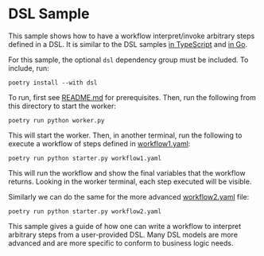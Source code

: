 # DSL Sample

This sample shows how to have a workflow interpret/invoke arbitrary steps defined in a DSL. It is similar to the DSL
samples [in TypeScript](https://github.com/temporalio/samples-typescript/tree/main/dsl-interpreter) and
[in Go](https://github.com/temporalio/samples-go/tree/main/dsl).

For this sample, the optional `dsl` dependency group must be included. To include, run:

    poetry install --with dsl

To run, first see [README.md](../README.md) for prerequisites. Then, run the following from this directory to start the
worker:

    poetry run python worker.py

This will start the worker. Then, in another terminal, run the following to execute a workflow of steps defined in
[workflow1.yaml](workflow1.yaml):

    poetry run python starter.py workflow1.yaml

This will run the workflow and show the final variables that the workflow returns. Looking in the worker terminal, each
step executed will be visible.

Similarly we can do the same for the more advanced [workflow2.yaml](workflow2.yaml) file:

    poetry run python starter.py workflow2.yaml

This sample gives a guide of how one can write a workflow to interpret arbitrary steps from a user-provided DSL. Many
DSL models are more advanced and are more specific to conform to business logic needs.
